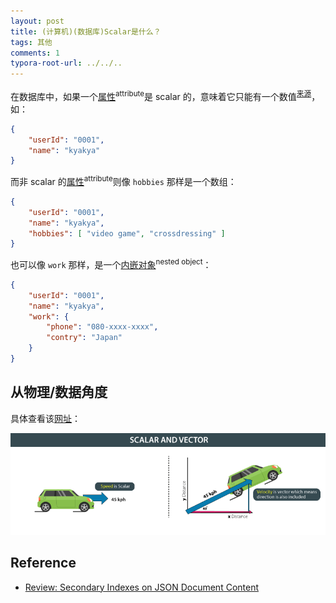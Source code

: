```yaml
---
layout: post
title: (计算机)(数据库)Scalar是什么？
tags: 其他
comments: 1
typora-root-url: ../../..
---
```


在数据库中，如果一个<u>属性</u><sup>attribute</sup>是 scalar 的，意味着它只能有一个数值<sup>[来源](https://www.sqlserver-dba.com/2014/10/definition-of-a-scalar-value-in-a-relational-database.htm)</sup>，如：

```json
{
    "userId": "0001",
    "name": "kyakya"
}
```

而非 scalar 的<u>属性</u><sup>attribute</sup>则像 `hobbies` 那样是一个数组：

```json
{
    "userId": "0001",
    "name": "kyakya",
    "hobbies": [ "video game", "crossdressing" ] 
}
```

也可以像 `work` 那样，是一个<u>内嵌对象</u><sup>nested object</sup>：

```json
{
    "userId": "0001",
    "name": "kyakya",
    "work": {
        "phone": "080-xxxx-xxxx",
        "contry": "Japan"
    }
}
```

## 从物理/数据角度

具体查看该[网址](https://engineeringinsider.org/difference-scalar-vector-quantity/)：

![scalar](/assets/blog_res/SCALAR-AND-VECTOR1-1.png)

## Reference

- [Review: Secondary Indexes on JSON Document Content](https://docs.oracle.com/en/database/other-databases/nosql-database/19.5/full-text-search/creating-sec-index.html)

